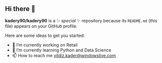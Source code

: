 ## Hi there 👋


**kadery90/kadery90** is a ✨ _special_ ✨ repository because its `README.md` (this file) appears on your GitHub profile.

Here are some ideas to get you started:

- 🔭 I’m currently working on Retail
- 🌱 I’m currently learning Python and Data Science
- 📫 How to reach me yildiz.kader@windowslive.com

